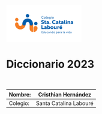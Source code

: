 <img width="200px" src="./img/LogoSCL-01.png" alt="">

# Diccionario 2023

<img width="100px" src="https://play-lh.googleusercontent.com/RslBy1o2NEBYUdRjQtUqLbN-ZM2hpks1mHPMiHMrpAuLqxeBPcFSAjo65nQHbTA53YYn" alt="">

| Nombre: | Cristhian Hernández |
|---------| ------------------- |
| Colegio: | Santa Catalina Labouré |

